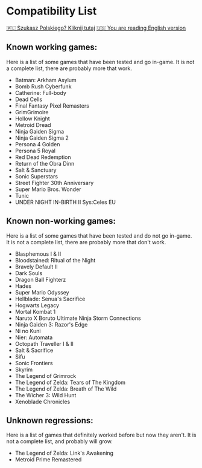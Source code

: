 # Compatibility List

[🇵🇱 Szukasz Polskiego? Kliknij tutaj](Compatibility_pl_PL.md) [🇺🇸 You are reading English version](Compatibility.md)

## Known working games: 
Here is a list of some games that have been tested and go in-game. It is not a complete list, there are probably more that work.

- Batman: Arkham Asylum
- Bomb Rush Cyberfunk
- Catherine: Full-body
- Dead Cells
- Final Fantasy Pixel Remasters
- GrimGrimoire
- Hollow Knight
- Metroid Dread
- Ninja Gaiden Sigma
- Ninja Gaiden Sigma 2
- Persona 4 Golden
- Persona 5 Royal
- Red Dead Redemption
- Return of the Obra Dinn
- Salt & Sanctuary
- Sonic Superstars
- Street Fighter 30th Anniversary
- Super Mario Bros. Wonder
- Tunic
- UNDER NIGHT IN-BIRTH II Sys:Celes EU
  
## Known non-working games:
Here is a list of some games that have been tested and do not go in-game. It is not a complete list, there are probably more that don't work.

- Blasphemous I & II
- Bloodstained: Ritual of the Night
- Bravely Default II
- Dark Souls
- Dragon Ball Fighterz
- Hades
- Super Mario Odyssey
- Hellblade: Senua's Sacrifice
- Hogwarts Legacy
- Mortal Kombat 1 
- Naruto X Boruto Ultimate Ninja Storm Connections
- Ninja Gaiden 3: Razor's Edge
- Ni no Kuni
- Nier: Automata
- Octopath Traveller I & II
- Salt & Sacrifice
- Sifu
- Sonic Frontiers
- Skyrim
- The Legend of Grimrock
- The Legend of Zelda: Tears of The Kingdom
- The Legend of Zelda: Breath of The Wild
- The Wicher 3: Wild Hunt
- Xenoblade Chronicles
  
## Unknown regressions:
Here is a list of games that definitely worked before but now they aren't. It is not a complete list, and probably will grow.

- The Legend of Zelda: Link's Awakening
- Metroid Prime Remastered
